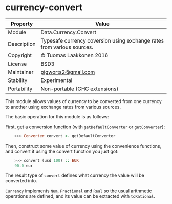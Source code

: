 # currency-convert

Property    | Value
------------|----------------------
Module      | Data.Currency.Convert
Description | Typesafe currency coversion using exchange rates from various sources.
Copyright   | &copy; Tuomas Laakkonen 2016
License     | BSD3
Maintainer  | pigworts2@gmail.com
Stability   | Experimental
Portability | Non-portable (GHC extensions)

This module allows values of currency to be converted from one currency to another using exchange rates from various sources.

The basic operation for this module is as follows:

First, get a conversion function (with `getDefaultConverter` or `getConverter`):

```haskell
    >>> Converter convert <- getDefaultConverter
```

Then, construct some value of currency using the convenience functions, and convert it using the convert function you just got:

```haskell
    >>> convert (usd 100) :: EUR
    90.0 eur
```

The result type of `convert` defines what currency the value will be converted into.

`Currency` implements `Num`, `Fractional` and `Real` so the usual arithmetic operations are defined, and its value can be extracted with `toRational`.
